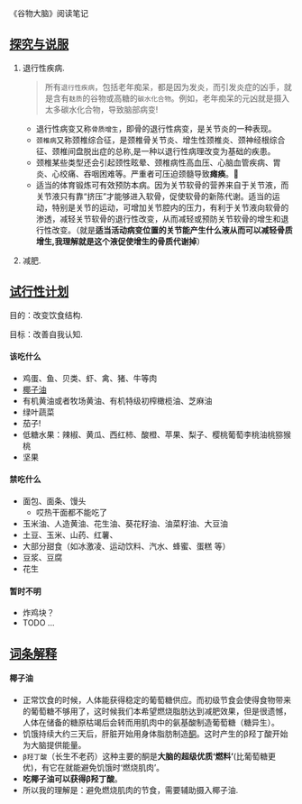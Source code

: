 《谷物大脑》阅读笔记

## [探究与说服](#探究与说服)

1. 退行性疾病.
    > 所有`退行性疾病`，包括老年痴呆，都是因为发炎，而引发炎症的凶手，就是含有`麸质`的谷物或高糖的`碳水化合物`。例如，老年痴呆的元凶就是摄入太多碳水化合物，导致脑部病变!

    - 退行性病变又称`骨质增生`，即骨的退行性病变，是关节炎的一种表现。
    - `颈椎病`又称颈椎综合征，是颈椎骨关节炎、增生性颈椎炎、颈神经根综合征、颈椎间盘脱出症的总称,是一种以退行性病理改变为基础的疾患。
    - 颈椎某些类型还会引起颈性眩晕、颈椎病性高血压、心脑血管疾病、胃炎、心绞痛、吞咽困难等。严重者可压迫颈髓导致**瘫痪**。:imp:
    - 适当的体育锻炼可有效预防本病。因为关节软骨的营养来自于关节液，而关节液只有靠“挤压”才能够进入软骨，促使软骨的新陈代谢。适当的运动，特别是关节的运动，可增加关节腔内的压力，有利于关节液向软骨的渗透，减轻关节软骨的退行性改变，从而减轻或预防关节软骨的增生和退行性改变。（就是**适当活动病变位置的关节能产生什么液从而可以减轻骨质增生,我理解就是这个液促使增生的骨质代谢掉**）

2. 减肥.

## [试行性计划](#试行性计划)

目的：改变饮食结构.

目标：改善自我认知.

#### 该吃什么

- 鸡蛋、鱼、贝类、虾、禽、猪、牛等肉
- [椰子油](#椰子油)
- 有机黄油或者牧场黄油、有机特级初榨橄榄油、芝麻油
- 绿叶蔬菜
- 茄子!
- 低糖水果：辣椒、黄瓜、西红柿、酸橙、苹果、梨子、樱桃葡萄李桃油桃猕猴桃
- 坚果

#### 禁吃什么

- 面包、面条、馒头
    - 哎热干面都不能吃了
- 玉米油、人造黄油、花生油、葵花籽油、油菜籽油、大豆油
- 土豆、玉米、山药、红薯、
- 大部分甜食（如冰激凌、运动饮料、汽水、蜂蜜、蛋糕 等）
- 豆浆、豆腐
- 花生

#### 暂时不明

- 炸鸡块？
- TODO ...

## [词条解释](#词条解释)

#### 椰子油

- 正常饮食的时候，人体能获得稳定的葡萄糖供应。而初级节食会使得食物带来的葡萄糖不够用了，这时候我们本希望燃烧脂肪达到减肥效果，但是很遗憾，人体在储备的糖原枯竭后会转而用肌肉中的氨基酸制造葡萄糖（糖异生）。
- 饥饿持续大约三天后，肝脏开始用身体脂肪制造[酮](./酮.md)。这时产生的β羟丁酸开始为大脑提供能量。
- `β羟丁酸`（长生不老药）这种主要的酮是**大脑的超级优质‘燃料’**(比葡萄糖更优)，有它在就能避免饥饿时‘燃烧肌肉’。
- **吃椰子油可以获得β羟丁酸**。
- 所以我的理解是：避免燃烧肌肉的节食，需要辅助摄入椰子油.

